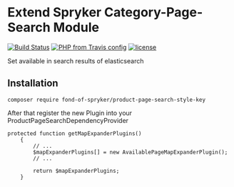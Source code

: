 # Extend Spryker Category-Page-Search Module
[![Build Status](https://travis-ci.org/fond-of/spryker-category.svg?branch=master)](https://travis-ci.org/fond-of/product-page-search-available)
[![PHP from Travis config](https://img.shields.io/travis/php-v/symfony/symfony.svg)](https://php.net/)
[![license](https://img.shields.io/github/license/mashape/apistatus.svg)](https://packagist.org/packages/fond-of-spryker/product-page-search-available)

Set available in search results of elasticsearch

## Installation

```
composer require fond-of-spryker/product-page-search-style-key
```

After that register the new Plugin into your ProductPageSearchDependencyProvider

```
protected function getMapExpanderPlugins()
    {
        // ...
        $mapExpanderPlugins[] = new AvailablePageMapExpanderPlugin();
        // ...

        return $mapExpanderPlugins;
    }
